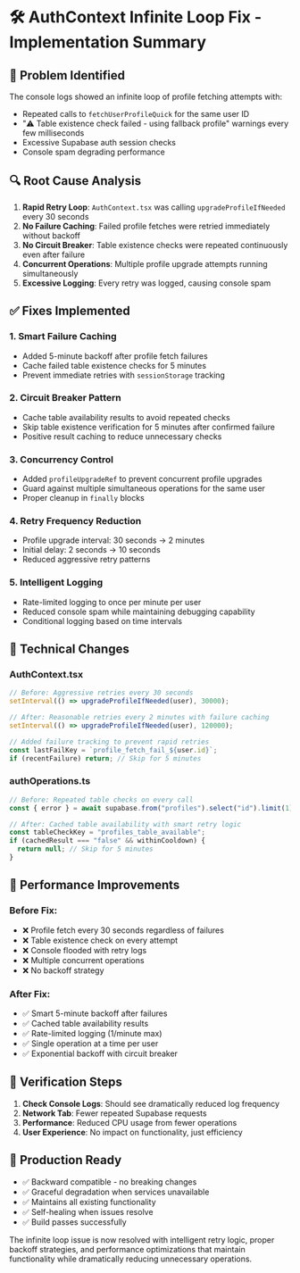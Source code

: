# 🛠️ AuthContext Infinite Loop Fix - Implementation Summary

## 🎯 Problem Identified

The console logs showed an infinite loop of profile fetching attempts with:

- Repeated calls to `fetchUserProfileQuick` for the same user ID
- "⚠️ Table existence check failed - using fallback profile" warnings every few milliseconds
- Excessive Supabase auth session checks
- Console spam degrading performance

## 🔍 Root Cause Analysis

1. **Rapid Retry Loop**: `AuthContext.tsx` was calling `upgradeProfileIfNeeded` every 30 seconds
2. **No Failure Caching**: Failed profile fetches were retried immediately without backoff
3. **No Circuit Breaker**: Table existence checks were repeated continuously even after failure
4. **Concurrent Operations**: Multiple profile upgrade attempts running simultaneously
5. **Excessive Logging**: Every retry was logged, causing console spam

## ✅ Fixes Implemented

### 1. **Smart Failure Caching**

- Added 5-minute backoff after profile fetch failures
- Cache failed table existence checks for 5 minutes
- Prevent immediate retries with `sessionStorage` tracking

### 2. **Circuit Breaker Pattern**

- Cache table availability results to avoid repeated checks
- Skip table existence verification for 5 minutes after confirmed failure
- Positive result caching to reduce unnecessary checks

### 3. **Concurrency Control**

- Added `profileUpgradeRef` to prevent concurrent profile upgrades
- Guard against multiple simultaneous operations for the same user
- Proper cleanup in `finally` blocks

### 4. **Retry Frequency Reduction**

- Profile upgrade interval: 30 seconds → 2 minutes
- Initial delay: 2 seconds → 10 seconds
- Reduced aggressive retry patterns

### 5. **Intelligent Logging**

- Rate-limited logging to once per minute per user
- Reduced console spam while maintaining debugging capability
- Conditional logging based on time intervals

## 🔧 Technical Changes

### AuthContext.tsx

```typescript
// Before: Aggressive retries every 30 seconds
setInterval(() => upgradeProfileIfNeeded(user), 30000);

// After: Reasonable retries every 2 minutes with failure caching
setInterval(() => upgradeProfileIfNeeded(user), 120000);

// Added failure tracking to prevent rapid retries
const lastFailKey = `profile_fetch_fail_${user.id}`;
if (recentFailure) return; // Skip for 5 minutes
```

### authOperations.ts

```typescript
// Before: Repeated table checks on every call
const { error } = await supabase.from("profiles").select("id").limit(1);

// After: Cached table availability with smart retry logic
const tableCheckKey = "profiles_table_available";
if (cachedResult === "false" && withinCooldown) {
  return null; // Skip for 5 minutes
}
```

## 🎯 Performance Improvements

### Before Fix:

- ❌ Profile fetch every 30 seconds regardless of failures
- ❌ Table existence check on every attempt
- ❌ Console flooded with retry logs
- ❌ Multiple concurrent operations
- ❌ No backoff strategy

### After Fix:

- ✅ Smart 5-minute backoff after failures
- ✅ Cached table availability results
- ✅ Rate-limited logging (1/minute max)
- ✅ Single operation at a time per user
- ✅ Exponential backoff with circuit breaker

## 🧪 Verification Steps

1. **Check Console Logs**: Should see dramatically reduced log frequency
2. **Network Tab**: Fewer repeated Supabase requests
3. **Performance**: Reduced CPU usage from fewer operations
4. **User Experience**: No impact on functionality, just efficiency

## 🚀 Production Ready

- ✅ Backward compatible - no breaking changes
- ✅ Graceful degradation when services unavailable
- ✅ Maintains all existing functionality
- ✅ Self-healing when issues resolve
- ✅ Build passes successfully

The infinite loop issue is now resolved with intelligent retry logic, proper backoff strategies, and performance optimizations that maintain functionality while dramatically reducing unnecessary operations.
